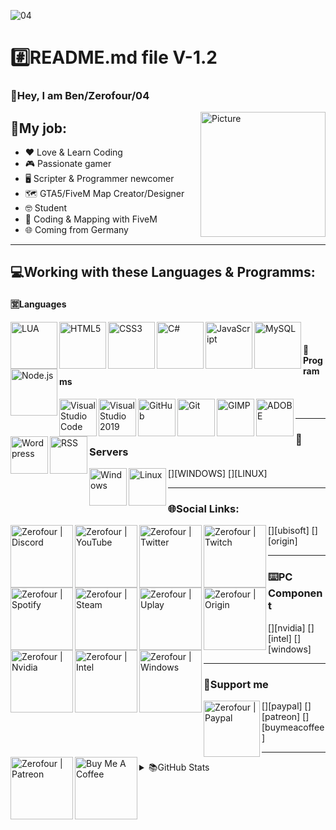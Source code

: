 ![04](https://user-images.githubusercontent.com/60815764/119038564-8ebd7e80-b9b3-11eb-95f4-42e46a63602b.gif)

# #️⃣README.md file V-1.2

### 👋Hey, I am Ben/Zerofour/04

<img align="right" alt="Picture" src="https://user-images.githubusercontent.com/60815764/119038408-5fa70d00-b9b3-11eb-823f-dd2e262aa648.png" width="200">

## 👔My job: 

- ❤️ Love & Learn Coding
- 🎮 Passionate gamer
- 🖥️ Scripter & Programmer newcomer
- 🗺️ GTA5/FiveM Map Creator/Designer
- 🤓 Student
- 🎲 Coding & Mapping with FiveM
- 🌐 Coming from Germany

---

## 💻Working with these Languages & Programms:
#### 🈺Languages
<img align="left" alt="LUA" width="75px" src="https://img.shields.io/badge/Lua-2C2D72?style=for-the-badge&logo=lua&logoColor=white" />
<img align="left" alt="HTML5" width="75px" src="https://img.shields.io/badge/HTML5-E34F26?style=for-the-badge&logo=html5&logoColor=white" />
<img align="left" alt="CSS3" width="75px" src="https://img.shields.io/badge/CSS3-1572B6?style=for-the-badge&logo=css3&logoColor=white" />
<img align="left" alt="C#" width="75px" src="https://img.shields.io/badge/C%23-239120?style=for-the-badge&logo=c-sharp&logoColor=white" />
<img align="left" alt="JavaScript" width="75px" src="https://img.shields.io/badge/JavaScript-F7DF1E?style=for-the-badge&logo=javascript&logoColor=black" />
<img align="left" alt="MySQL" width="75px" src="https://img.shields.io/badge/MySQL-FFBE00?style=for-the-badge&logo=mysql&logoColor=white" />
<img align="left" alt="Node.js" width="75px" src="https://img.shields.io/badge/Node.js-43853D?style=for-the-badge&logo=node-dot-js&logoColor=white" />
<br />

#### 🤖Programms
<img align="left" alt="Visual Studio Code" width="60px" src="https://img.shields.io/badge/VSCode-0078D4?style=for-the-badge&logo=visual%20studio%20code&logoColor=white" />
<img align="left" alt="Visual Studio 2019" width="60px" src="https://img.shields.io/badge/VSStudio2019-5C2D91?style=for-the-badge&logo=visual%20studio&logoColor=white" />
<img align="left" alt="GitHub" width="60px" src="https://img.shields.io/badge/GitHub-100000?style=for-the-badge&logo=github&logoColor=white" />
<img align="left" alt="Git" width="60px" src="https://img.shields.io/badge/Git-F05032?style=for-the-badge&logo=git&logoColor=white" />
<img align="left" alt="GIMP" width="60px" src="https://img.shields.io/badge/gimp-5C5543?style=for-the-badge&logo=gimp&logoColor=white" />
<img align="left" alt="ADOBE" width="60px" src="https://img.shields.io/badge/Adobe%20Photoshop-31A8FF?style=for-the-badge&logo=Adobe%20Photoshop&logoColor=black" />
<img align="left" alt="Wordpress" width="60px" src="https://img.shields.io/badge/Wordpress-21759B?style=for-the-badge&logo=wordpress&logoColor=white" />
<img align="left" alt="RSS" width="60px" src="	https://img.shields.io/badge/RSS-FFA500?style=for-the-badge&logo=rss&logoColor=white" />
<br />

---

### 📠Servers
[<img align="left" alt="Windows" width="60px" src="https://img.shields.io/badge/Windows-0078D6?style=for-the-badge&logo=windows&logoColor=white" />][WINDOWS]
[<img align="left" alt="Linux" width="60px" src="https://img.shields.io/badge/Linux-FCC624?style=for-the-badge&logo=linux&logoColor=black" />][LINUX]
<br />

---

### 🌐Social Links:
[<img align="left" alt="Zerofour | Discord" width="100px" src="https://img.shields.io/badge/Discord-7289DA?style=for-the-badge&logo=discord&logoColor=white" />][discord]
[<img align="left" alt="Zerofour | YouTube" width="100px" src="https://img.shields.io/badge/YouTube-FF0000?style=for-the-badge&logo=youtube&logoColor=white" />][youtube]
[<img align="left" alt="Zerofour | Twitter" width="100px" src="https://img.shields.io/badge/Twitter-00acee?style=for-the-badge&logo=twitter&logoColor=white" />][twitter]
[<img align="left" alt="Zerofour | Twitch" width="100px" src="https://img.shields.io/badge/Twitch-6441a5?style=for-the-badge&logo=twitch&logoColor=white" />][twitch]
[<img align="left" alt="Zerofour | Spotify" width="100px" src="https://img.shields.io/badge/Spotify-1DB954?style=for-the-badge&logo=spotify&logoColor=white" />][spotify]
[<img align="left" alt="Zerofour | Steam" width="100px" src="https://img.shields.io/badge/Steam-000000?style=for-the-badge&logo=steam&logoColor=white" />][steam]
[<img align="left" alt="Zerofour | Uplay" width="100px" src="https://img.shields.io/badge/Uplay-000000?style=for-the-badge&logo=ubisoft&logoColor=white" />][ubisoft]
[<img align="left" alt="Zerofour | Origin" width="100px" src="https://img.shields.io/badge/Origin-000000?style=for-the-badge&logo=origin&logoColor=white" />][origin]
<br />

---

### ⌨️PC Component
[<img align="left" alt="Zerofour | Nvidia" width="100px" src="https://img.shields.io/badge/NVIDIA-Graphiccard-76B900?style=for-the-badge&logo=nvidia&logoColor=white" />][nvidia]
[<img align="left" alt="Zerofour | Intel" width="100px" src="https://img.shields.io/badge/Intel-Core-0071C5?style=for-the-badge&logo=intel&logoColor=white" />][intel]
[<img align="left" alt="Zerofour | Windows" width="100px" src="https://img.shields.io/badge/Windows-10-0078D6?style=for-the-badge&logo=windows&logoColor=white" />][windows]
<br />

---

### 💌Support me
[<img align="left" alt="Zerofour | Paypal" width="90px" src="https://img.shields.io/badge/PayPal-00457C?style=for-the-badge&logo=paypal&logoColor=white" />][paypal]
[<img align="left" alt="Zerofour | Patreon" width="100px" src="https://img.shields.io/badge/Patreon-F96854?style=for-the-badge&logo=patreon&logoColor=white" />][patreon]
[<img align="left" alt="Buy Me A Coffee" width="100px" src="https://cdn.buymeacoffee.com/buttons/v2/default-green.png" />][buymeacoffee]
<br />

---

<details>
  <summary>📚GitHub Stats</summary>

  <img align="left" alt="Marks" src="https://github-readme-stats.vercel.app/api/top-langs/?username=Zerofour04&layout=compact" />
  <img align="left" alt="Top Language" src="https://github-readme-stats.vercel.app/api?username=Zerofour04&show_icons=true&theme=algolia" />

</details>

[discord]: https://steamcommunity.com/id/zerofour_04/
[steam]: https://steamcommunity.com/id/zerofour_04/
[youtube]: https://www.youtube.com/channel/UCiG2ezBIH8PKOjrvHyipR_g
[twitter]: https://twitter.com/Zerofour_04_
[twitch]: https://www.twitch.tv/zerofour_04_
[spotify]: https://www.twitch.tv/zerofour_04_
